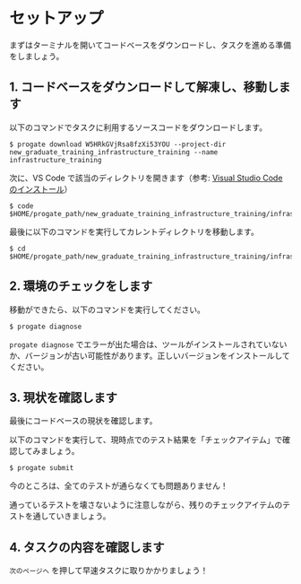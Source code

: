 # セットアップ

まずはターミナルを開いてコードベースをダウンロードし、タスクを進める準備をしましょう。

## 1. コードベースをダウンロードして解凍し、移動します

以下のコマンドでタスクに利用するソースコードをダウンロードします。

```terminal
$ progate download W5HRkGVjRsa8fzXi53YOU --project-dir new_graduate_training_infrastructure_training --name infrastructure_training
```

次に、VS Code で該当のディレクトリを開きます（参考: [Visual Studio Code のインストール](/articles/install-vscode)）

```terminal
$ code $HOME/progate_path/new_graduate_training_infrastructure_training/infrastructure_training
```

最後に以下のコマンドを実行してカレントディレクトリを移動します。

```terminal
$ cd $HOME/progate_path/new_graduate_training_infrastructure_training/infrastructure_training
```

## 2. 環境のチェックをします

移動ができたら、以下のコマンドを実行してください。

```terminal
$ progate diagnose
```

`progate diagnose` でエラーが出た場合は、ツールがインストールされていないか、バージョンが古い可能性があります。正しいバージョンをインストールしてください。

## 3. 現状を確認します

最後にコードベースの現状を確認します。

以下のコマンドを実行して、現時点でのテスト結果を「チェックアイテム」で確認してみましょう。

```terminal
$ progate submit
```

今のところは、全てのテストが通らなくても問題ありません！

通っているテストを壊さないように注意しながら、残りのチェックアイテムのテストを通していきましょう。

## 4. タスクの内容を確認します

`次のページへ` を押して早速タスクに取りかかりましょう！
